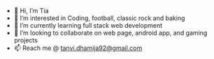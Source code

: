 - 👋 Hi, I’m Tia
- 👀 I’m interested in Coding, football, classic rock and baking
- 🌱 I’m currently learning full stack web development
- 💞️ I’m looking to collaborate on web page, android app, and gaming projects
- 📫 Reach me @ tanvi.dhamija92@gmail.com

<!---
Tia92/Tia92 is a ✨ special ✨ repository because its `README.md` (this file) appears on your GitHub profile.
You can click the Preview link to take a look at your changes.
--->
